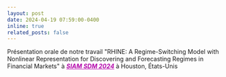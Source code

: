 ```yaml
---
layout: post
date: 2024-04-19 07:59:00-0400
inline: true
related_posts: false
---
```


Présentation orale de notre travail "RHINE: A Regime-Switching Model with Nonlinear Representation for Discovering and Forecasting Regimes in Financial Markets" à ***<span style="color:#b509ac"><u>SIAM SDM 2024</u></span>*** à Houston, États-Unis